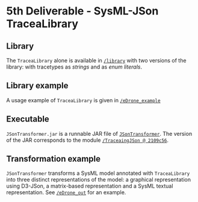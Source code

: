 
# 5th Deliverable - SysML-JSon TraceaLibrary

## Library

The `TraceaLibrary` alone is available in [`/library`](https://github.com/modelia/tracea/tree/master/4-sysml-json-transformer/library) with two versions of the library: with tracetypes as _strings_ and as _enum literals_.

## Library example

A usage example of `TraceaLibrary` is given in [`/eDrone_example`](https://github.com/modelia/tracea/tree/master/4-sysml-json-transformer/eDrone_example)

## Executable

`JSonTransformer.jar` is a runnable JAR file of [`JSonTransformer`](https://github.com/ebatot/TraceaingJson). The version of the JAR corresponds to the module [`/TraceaingJSon @ 2109c56`](https://github.com/ebatot/TraceaingJson/tree/2109c562598807b8b7797af3b9dd5f54fc5c5202).

## Transformation example

`JSonTransformer` transforms a SysML model annotated with `TraceaLibrary` into three distinct representations of the model: a graphical representation using D3-JSon, a matrix-based representation and a SysML textual representation. See [`/eDrone_out`](https://github.com/modelia/tracea/tree/master/4-sysml-json-transformer/eDrone_out) for an example.
